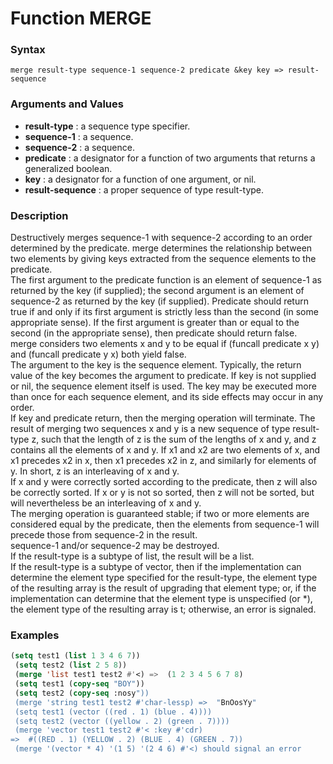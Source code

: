 <!-- Generated on 05/10/2020 by https://github.com/anto2oo/clhs-evolved -->

# Function MERGE

### Syntax
`merge result-type sequence-1 sequence-2 predicate &key key => result-sequence`  


### Arguments and Values
- **result-type** : a sequence type specifier.   
- **sequence-1** : a sequence.   
- **sequence-2** : a sequence.   
- **predicate** : a designator for a function of two arguments that returns a generalized boolean.   
- **key** : a designator for a function of one argument, or nil.   
- **result-sequence** : a proper sequence of type result-type.   


### Description
Destructively merges sequence-1 with sequence-2 according to an order determined by the predicate. merge determines the relationship between two elements by giving keys extracted from the sequence elements to the predicate.  
The first argument to the predicate function is an element of sequence-1 as returned by the key (if supplied); the second argument is an element of sequence-2 as returned by the key (if supplied). Predicate should return true if and only if its first argument is strictly less than the second (in some appropriate sense). If the first argument is greater than or equal to the second (in the appropriate sense), then predicate should return false. merge considers two elements x and y to be equal if (funcall predicate x y) and (funcall predicate y x) both yield false.  
The argument to the key is the sequence element. Typically, the return value of the key becomes the argument to predicate. If key is not supplied or nil, the sequence element itself is used. The key may be executed more than once for each sequence element, and its side effects may occur in any order.  
If key and predicate return, then the merging operation will terminate. The result of merging two sequences x and y is a new sequence of type result-type z, such that the length of z is the sum of the lengths of x and y, and z contains all the elements of x and y. If x1 and x2 are two elements of x, and x1 precedes x2 in x, then x1 precedes x2 in z, and similarly for elements of y. In short, z is an interleaving of x and y.  
If x and y were correctly sorted according to the predicate, then z will also be correctly sorted. If x or y is not so sorted, then z will not be sorted, but will nevertheless be an interleaving of x and y.  
The merging operation is guaranteed stable; if two or more elements are considered equal by the predicate, then the elements from sequence-1 will precede those from sequence-2 in the result.  
sequence-1 and/or sequence-2 may be destroyed.  
 If the result-type is a subtype of list, the result will be a list.  
If the result-type is a subtype of vector, then if the implementation can determine the element type specified for the result-type, the element type of the resulting array is the result of upgrading that element type; or, if the implementation can determine that the element type is unspecified (or *), the element type of the resulting array is t; otherwise, an error is signaled.



### Examples
```lisp 
(setq test1 (list 1 3 4 6 7))
 (setq test2 (list 2 5 8))
 (merge 'list test1 test2 #'<) =>  (1 2 3 4 5 6 7 8)
 (setq test1 (copy-seq "BOY"))
 (setq test2 (copy-seq :nosy"))
 (merge 'string test1 test2 #'char-lessp) =>  "BnOosYy"
 (setq test1 (vector ((red . 1) (blue . 4))))
 (setq test2 (vector ((yellow . 2) (green . 7))))
 (merge 'vector test1 test2 #'< :key #'cdr) 
=>  #((RED . 1) (YELLOW . 2) (BLUE . 4) (GREEN . 7))
 (merge '(vector * 4) '(1 5) '(2 4 6) #'<) should signal an error
```
